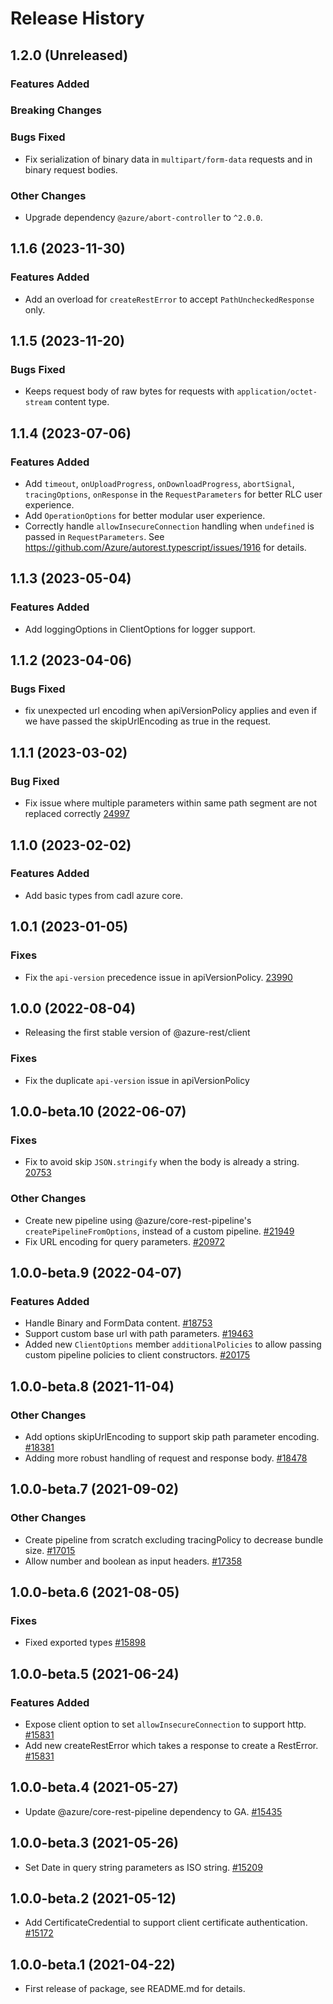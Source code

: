 # Release History

## 1.2.0 (Unreleased)

### Features Added

### Breaking Changes

### Bugs Fixed

- Fix serialization of binary data in `multipart/form-data` requests and in binary request bodies.

### Other Changes

- Upgrade dependency `@azure/abort-controller` to `^2.0.0`.

## 1.1.6 (2023-11-30)

### Features Added

- Add an overload for `createRestError` to accept `PathUncheckedResponse` only.

## 1.1.5 (2023-11-20)

### Bugs Fixed

- Keeps request body of raw bytes for requests with `application/octet-stream` content type.

## 1.1.4 (2023-07-06)

### Features Added

- Add `timeout`, `onUploadProgress`, `onDownloadProgress`, `abortSignal`, `tracingOptions`, `onResponse` in the `RequestParameters` for better RLC user experience.
- Add `OperationOptions` for better modular user experience.
- Correctly handle `allowInsecureConnection` handling when `undefined` is passed in `RequestParameters`. See https://github.com/Azure/autorest.typescript/issues/1916 for details.

## 1.1.3 (2023-05-04)

### Features Added

- Add loggingOptions in ClientOptions for logger support.

## 1.1.2 (2023-04-06)

### Bugs Fixed

- fix unexpected url encoding when apiVersionPolicy applies and even if we have passed the skipUrlEncoding as true in the request.

## 1.1.1 (2023-03-02)

### Bug Fixed

- Fix issue where multiple parameters within same path segment are not replaced correctly [24997](https://github.com/Azure/azure-sdk-for-js/pull/24997)

## 1.1.0 (2023-02-02)

### Features Added

- Add basic types from cadl azure core.

## 1.0.1 (2023-01-05)

### Fixes

- Fix the `api-version` precedence issue in apiVersionPolicy. [23990](https://github.com/Azure/azure-sdk-for-js/pull/23990)

## 1.0.0 (2022-08-04)

- Releasing the first stable version of @azure-rest/client

### Fixes

- Fix the duplicate `api-version` issue in apiVersionPolicy

## 1.0.0-beta.10 (2022-06-07)

### Fixes

- Fix to avoid skip `JSON.stringify` when the body is already a string. [20753](https://github.com/Azure/azure-sdk-for-js/pull/20753)

### Other Changes

- Create new pipeline using @azure/core-rest-pipeline's `createPipelineFromOptions`, instead of a custom pipeline. [#21949](https://github.com/Azure/azure-sdk-for-js/pull/21949)
- Fix URL encoding for query parameters. [#20972](https://github.com/Azure/azure-sdk-for-js/pull/20972)

## 1.0.0-beta.9 (2022-04-07)

### Features Added

- Handle Binary and FormData content. [#18753](https://github.com/Azure/azure-sdk-for-js/pull/18753)
- Support custom base url with path parameters. [#19463](https://github.com/Azure/azure-sdk-for-js/pull/19463)
- Added new `ClientOptions` member `additionalPolicies` to allow passing custom pipeline policies to client constructors. [#20175](https://github.com/Azure/azure-sdk-for-js/pull/20175)

## 1.0.0-beta.8 (2021-11-04)

### Other Changes

- Add options skipUrlEncoding to support skip path parameter encoding. [#18381](https://github.com/Azure/azure-sdk-for-js/pull/18381)
- Adding more robust handling of request and response body. [#18478](https://github.com/Azure/azure-sdk-for-js/pull/18478)

## 1.0.0-beta.7 (2021-09-02)

### Other Changes

- Create pipeline from scratch excluding tracingPolicy to decrease bundle size. [#17015](https://github.com/Azure/azure-sdk-for-js/pull/17015)
- Allow number and boolean as input headers. [#17358](https://github.com/Azure/azure-sdk-for-js/pull/17358)

## 1.0.0-beta.6 (2021-08-05)

### Fixes

- Fixed exported types [#15898](https://github.com/Azure/azure-sdk-for-js/pull/15898)

## 1.0.0-beta.5 (2021-06-24)

### Features Added

- Expose client option to set `allowInsecureConnection` to support http. [#15831](https://github.com/Azure/azure-sdk-for-js/pull/15831)
- Add new createRestError which takes a response to create a RestError. [#15831](https://github.com/Azure/azure-sdk-for-js/pull/15831)

## 1.0.0-beta.4 (2021-05-27)

- Update @azure/core-rest-pipeline dependency to GA. [#15435](https://github.com/Azure/azure-sdk-for-js/pull/15435)

## 1.0.0-beta.3 (2021-05-26)

- Set Date in query string parameters as ISO string. [#15209](https://github.com/Azure/azure-sdk-for-js/pull/15209)

## 1.0.0-beta.2 (2021-05-12)

- Add CertificateCredential to support client certificate authentication. [#15172](https://github.com/Azure/azure-sdk-for-js/pull/15172)

## 1.0.0-beta.1 (2021-04-22)

- First release of package, see README.md for details.
